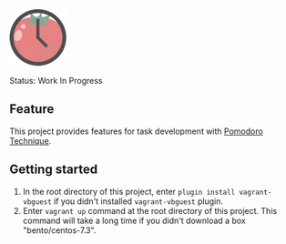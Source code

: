 ![PomoBoard](https://raw.githubusercontent.com/yassu/PomoBoard/master/symbol/pomoboard_100px.png)


Status: Work In Progress


## Feature

This project provides features for task development with [Pomodoro Technique](https://cirillocompany.de/pages/pomodoro-technique).


## Getting started

1. In the root directory of this project, enter `plugin install vagrant-vbguest` if you didn't installed `vagrant-vbguest` plugin.
2. Enter `vagrant up` command at the root directory of this project. This command will take a long time if you didn't download a box "bento/centos-7.3".
